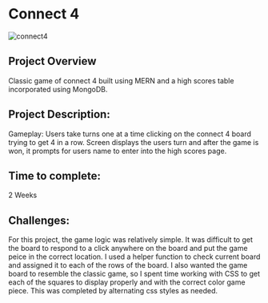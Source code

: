 # Connect 4
![connect4](https://github.com/jessicacaron/connect4/assets/77312057/f296b523-fb59-4821-a44f-24f0a2923c8d)

## Project Overview
Classic game of connect 4 built using MERN and a high scores table incorporated using MongoDB.

## Project Description:
Gameplay:
Users take turns one at a time clicking on the connect 4 board trying to get 4 in a row. Screen displays the users turn and after the game is won, it prompts for users name to enter into the high scores page.

## Time to complete:
 2 Weeks

## Challenges:
For this project, the game logic was relatively simple. It was difficult to get the board to respond to a click anywhere on the board and put the game peice in the correct location. I used a helper function to check current board and assigned it to each of the rows of the board. I also wanted the game board to resemble the classic game, so I spent time working with CSS to get each of the squares to display properly and with the correct color game piece. This was completed by alternating css styles as needed.
